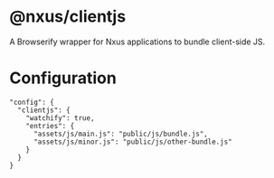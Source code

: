 # @nxus/clientjs
A Browserify wrapper for Nxus applications to bundle client-side JS.

# Configuration

  ```
  "config": {
    "clientjs": {
      "watchify": true,
      "entries": {
        "assets/js/main.js": "public/js/bundle.js",
        "assets/js/minor.js": "public/js/other-bundle.js"
      }
    }
  }

  ```
 
